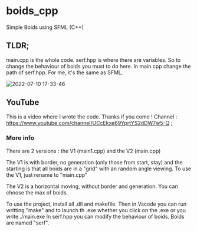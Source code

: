 # boids_cpp
Simple Boids using SFML (C++)


## TLDR;

main.cpp is the whole code.
serf.hpp is where there are variables. So to change the behaviour of boids you must to do here.
In main.cpp change the path of serf.hpp. For me, it's the same as SFML.

![2022-07-10 17-33-46](https://user-images.githubusercontent.com/109032171/178151668-36afaa0a-cbec-44af-bbbb-87f600e6bd55.gif)


## YouTube

This is a video where I wrote the code.
Thanks if you come !
Channel : https://www.youtube.com/channel/UCcEkxe69YprtYS2dDW7w5-Q ;

### More info

There are 2 versions : the V1 (main1.cpp) and the V2 (main.cpp)

The V1 is with border, no generation (only those from start, stay) and the starting is that all boids are in a "grid" with an random angle viewing.
To use the V1, just rename to "main.cpp"

The V2 is a horizontal moving, without border and generation. You can choose the max of boids.

To use the project, install all .dll and makefile. Then in Vscode you can run writting "make" and to launch th .exe whether you click on the .exe or you write ./main.exe
In serf.hpp you can modify the behaviour of boids.
Boids are named "serf". 
